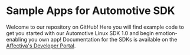 # Sample Apps for Automotive SDK

Welcome to our repository on GitHub! Here you will find example code to get you started with our Automotive Linux SDK 1.0 and begin emotion-enabling you own app! Documentation for the SDKs is available on the <a href=http://developer.affectiva.com/>Affectiva's Developer Portal</a>.
